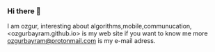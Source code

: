 ### Hi there 👋

I am ozgur, interesting about algorithms,mobile,communucation, 
<ozgurbayram.github.io> is my web site
if you want to know me more ozgurbayram@protonmail.com is my e-mail adress.
<!--
**ozgurbayram/ozgurbayram** is a ✨ _special_ ✨ repository because its `README.md` (this file) appears on your GitHub profile.

Here are some ideas to get you started:

- 🔭 I’m currently working on ...
- 🌱 I’m currently learning ...
- 👯 I’m looking to collaborate on ...
- 🤔 I’m looking for help with ...
- 💬 Ask me about ...
- 📫 How to reach me: ...
- 😄 Pronouns: ...
- ⚡ Fun fact: ...
-->
